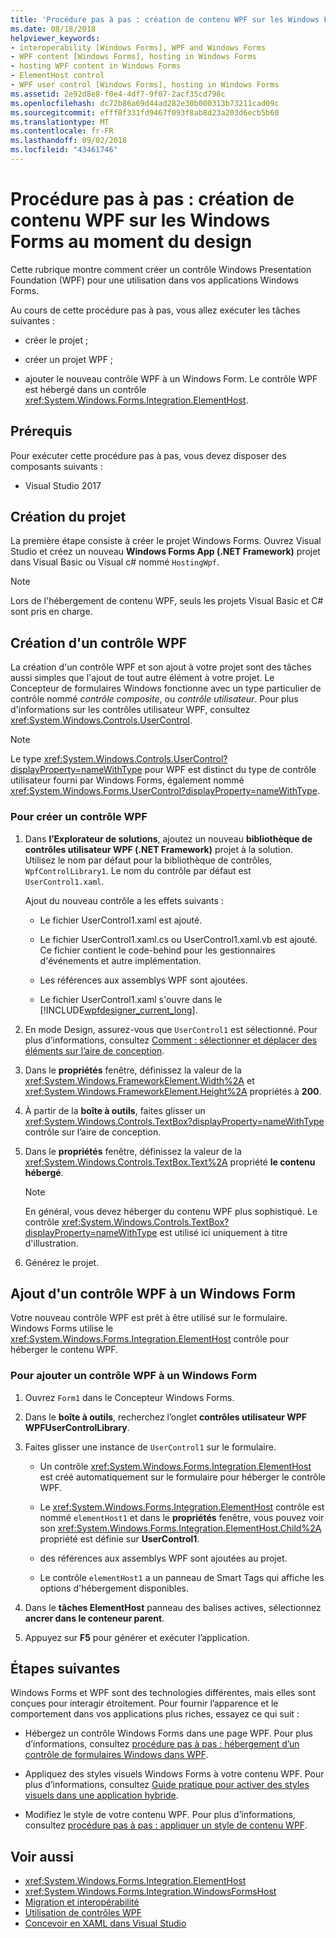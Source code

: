 ```yaml
---
title: 'Procédure pas à pas : création de contenu WPF sur les Windows Forms au moment du design'
ms.date: 08/18/2018
helpviewer_keywords:
- interoperability [Windows Forms], WPF and Windows Forms
- WPF content [Windows Forms], hosting in Windows Forms
- hosting WPF content in Windows Forms
- ElementHost control
- WPF user control [Windows Forms], hosting in Windows Forms
ms.assetid: 2e92d8e8-f0e4-4df7-9f07-2acf35cd798c
ms.openlocfilehash: dc72b86a69d44ad282e30b000313b73211cad09c
ms.sourcegitcommit: efff8f331fd9467f093f8ab8d23a203d6ecb5b60
ms.translationtype: MT
ms.contentlocale: fr-FR
ms.lasthandoff: 09/02/2018
ms.locfileid: "43461746"
---
```

# <a name="walkthrough-creating-new-wpf-content-on-windows-forms-at-design-time"></a>Procédure pas à pas : création de contenu WPF sur les Windows Forms au moment du design

Cette rubrique montre comment créer un contrôle Windows Presentation Foundation (WPF) pour une utilisation dans vos applications Windows Forms.

Au cours de cette procédure pas à pas, vous allez exécuter les tâches suivantes :

- créer le projet ;

- créer un projet WPF ;

- ajouter le nouveau contrôle WPF à un Windows Form. Le contrôle WPF est hébergé dans un contrôle <xref:System.Windows.Forms.Integration.ElementHost>.

## <a name="prerequisites"></a>Prérequis

Pour exécuter cette procédure pas à pas, vous devez disposer des composants suivants :

- Visual Studio 2017

## <a name="creating-the-project"></a>Création du projet

La première étape consiste à créer le projet Windows Forms. Ouvrez Visual Studio et créez un nouveau **Windows Forms App (.NET Framework)** projet dans Visual Basic ou Visual c# nommé `HostingWpf`.

> [!NOTE]
> Lors de l'hébergement de contenu WPF, seuls les projets Visual Basic et C# sont pris en charge.

## <a name="creating-a-new-wpf-control"></a>Création d'un contrôle WPF

La création d'un contrôle WPF et son ajout à votre projet sont des tâches aussi simples que l'ajout de tout autre élément à votre projet. Le Concepteur de formulaires Windows fonctionne avec un type particulier de contrôle nommé *contrôle composite*, ou *contrôle utilisateur*. Pour plus d'informations sur les contrôles utilisateur WPF, consultez <xref:System.Windows.Controls.UserControl>.

> [!NOTE]
> Le type <xref:System.Windows.Controls.UserControl?displayProperty=nameWithType> pour WPF est distinct du type de contrôle utilisateur fourni par Windows Forms, également nommé <xref:System.Windows.Forms.UserControl?displayProperty=nameWithType>.

### <a name="to-create-a-new-wpf-control"></a>Pour créer un contrôle WPF

1. Dans **l’Explorateur de solutions**, ajoutez un nouveau **bibliothèque de contrôles utilisateur WPF (.NET Framework)** projet à la solution. Utilisez le nom par défaut pour la bibliothèque de contrôles, `WpfControlLibrary1`. Le nom du contrôle par défaut est `UserControl1.xaml`.

     Ajout du nouveau contrôle a les effets suivants :

    - Le fichier UserControl1.xaml est ajouté.

    - Le fichier UserControl1.xaml.cs ou UserControl1.xaml.vb est ajouté. Ce fichier contient le code-behind pour les gestionnaires d'événements et autre implémentation.

    - Les références aux assemblys WPF sont ajoutées.

    - Le fichier UserControl1.xaml s'ouvre dans le [!INCLUDE[wpfdesigner_current_long](../../../../includes/wpfdesigner-current-long-md.md)].

2. En mode Design, assurez-vous que `UserControl1` est sélectionné. Pour plus d’informations, consultez [Comment : sélectionner et déplacer des éléments sur l’aire de conception](https://msdn.microsoft.com/library/54cb70b6-b35b-46e4-a0cc-65189399c474).

3. Dans le **propriétés** fenêtre, définissez la valeur de la <xref:System.Windows.FrameworkElement.Width%2A> et <xref:System.Windows.FrameworkElement.Height%2A> propriétés à **200**.

4. À partir de la **boîte à outils**, faites glisser un <xref:System.Windows.Controls.TextBox?displayProperty=nameWithType> contrôle sur l’aire de conception.

5. Dans le **propriétés** fenêtre, définissez la valeur de la <xref:System.Windows.Controls.TextBox.Text%2A> propriété **le contenu hébergé**.

    > [!NOTE]
    > En général, vous devez héberger du contenu WPF plus sophistiqué. Le contrôle <xref:System.Windows.Controls.TextBox?displayProperty=nameWithType> est utilisé ici uniquement à titre d'illustration.

6. Générez le projet.

## <a name="adding-a-wpf-control-to-a-windows-form"></a>Ajout d'un contrôle WPF à un Windows Form

Votre nouveau contrôle WPF est prêt à être utilisé sur le formulaire. Windows Forms utilise le <xref:System.Windows.Forms.Integration.ElementHost> contrôle pour héberger le contenu WPF.

### <a name="to-add-a-wpf-control-to-a-windows-form"></a>Pour ajouter un contrôle WPF à un Windows Form

1. Ouvrez `Form1` dans le Concepteur Windows Forms.

2. Dans le **boîte à outils**, recherchez l’onglet **contrôles utilisateur WPF WPFUserControlLibrary**.

3. Faites glisser une instance de `UserControl1` sur le formulaire.

    - Un contrôle <xref:System.Windows.Forms.Integration.ElementHost> est créé automatiquement sur le formulaire pour héberger le contrôle WPF.

    - Le <xref:System.Windows.Forms.Integration.ElementHost> contrôle est nommé `elementHost1` et dans le **propriétés** fenêtre, vous pouvez voir son <xref:System.Windows.Forms.Integration.ElementHost.Child%2A> propriété est définie sur **UserControl1**.

    - des références aux assemblys WPF sont ajoutées au projet.

    - Le contrôle `elementHost1` a un panneau de Smart Tags qui affiche les options d'hébergement disponibles.

4. Dans le **tâches ElementHost** panneau des balises actives, sélectionnez **ancrer dans le conteneur parent**.

5. Appuyez sur **F5** pour générer et exécuter l’application.

## <a name="next-steps"></a>Étapes suivantes

Windows Forms et WPF sont des technologies différentes, mais elles sont conçues pour interagir étroitement. Pour fournir l’apparence et le comportement dans vos applications plus riches, essayez ce qui suit :

- Hébergez un contrôle Windows Forms dans une page WPF. Pour plus d’informations, consultez [procédure pas à pas : hébergement d’un contrôle de formulaires Windows dans WPF](../../../../docs/framework/wpf/advanced/walkthrough-hosting-a-windows-forms-control-in-wpf.md).

- Appliquez des styles visuels Windows Forms à votre contenu WPF. Pour plus d’informations, consultez [Guide pratique pour activer des styles visuels dans une application hybride](../../../../docs/framework/wpf/advanced/how-to-enable-visual-styles-in-a-hybrid-application.md).

- Modifiez le style de votre contenu WPF. Pour plus d’informations, consultez [procédure pas à pas : appliquer un style de contenu WPF](../../../../docs/framework/winforms/advanced/walkthrough-styling-wpf-content.md).

## <a name="see-also"></a>Voir aussi

- <xref:System.Windows.Forms.Integration.ElementHost>
- <xref:System.Windows.Forms.Integration.WindowsFormsHost>
- [Migration et interopérabilité](../../../../docs/framework/wpf/advanced/migration-and-interoperability.md)
- [Utilisation de contrôles WPF](../../../../docs/framework/winforms/advanced/using-wpf-controls.md)
- [Concevoir en XAML dans Visual Studio](/visualstudio/designers/designing-xaml-in-visual-studio)
